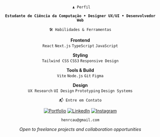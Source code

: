 <div align="center">
 
```
 ♟️ Perfil
```

</div>
<div align="center">

**`Estudante de Ciência da Computação • Designer UX/UI • Desenvolvedor Web`**

</div>

<div align="center">
 
```
🛠️ Habilidades & Ferramentas
 ```

</div>

<div align="center">

**Frontend**  
`React` `Next.js` `TypeScript` `JavaScript`  

**Styling**  
`Tailwind CSS` `CSS3` `Responsive Design`

**Tools & Build**  
`Vite` `Node.js` `Git` `Figma`

**Design**  
`UX Research` `UI Design` `Prototyping` `Design Systems`

</div>

<div align="center">

```
📬 Entre em Contato
```
</div>

<div align="center">

[![Portfolio](https://img.shields.io/badge/Portfolio-000000?style=for-the-badge&logo=About.me&logoColor=white)](https://www.hcauanportfolio.online/)
[![LinkedIn](https://img.shields.io/badge/LinkedIn-0A66C2?style=for-the-badge&logo=linkedin&logoColor=white)](https://www.linkedin.com/in/henry-cauan-2ba1b2267/)
[![Instagram](https://img.shields.io/badge/Instagram-000000?style=for-the-badge&logo=instagram&logoColor=white)](#)

```
henrcau@gmail.com
```

*Open to freelance projects and collaboration opportunities*

</div>

